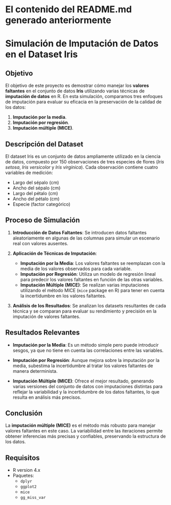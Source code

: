 
# El contenido del README.md generado anteriormente

# Simulación de Imputación de Datos en el Dataset Iris

## Objetivo

El objetivo de este proyecto es demostrar cómo manejar los **valores faltantes** en el conjunto de datos **Iris** utilizando varias técnicas de **imputación de datos** en R. En esta simulación, comparamos tres enfoques de imputación para evaluar su eficacia en la preservación de la calidad de los datos:

1. **Imputación por la media**.
2. **Imputación por regresión**.
3. **Imputación múltiple (MICE)**.

## Descripción del Dataset

El dataset Iris es un conjunto de datos ampliamente utilizado en la ciencia de datos, compuesto por 150 observaciones de tres especies de flores (*Iris setosa*, *Iris versicolor* y *Iris virginica*). Cada observación contiene cuatro variables de medición:

- Largo del sépalo (cm)
- Ancho del sépalo (cm)
- Largo del pétalo (cm)
- Ancho del pétalo (cm)
- Especie (factor categórico)

## Proceso de Simulación

1. **Introducción de Datos Faltantes**: Se introducen datos faltantes aleatoriamente en algunas de las columnas para simular un escenario real con valores ausentes.

2. **Aplicación de Técnicas de Imputación**:
   - **Imputación por la Media**: Los valores faltantes se reemplazan con la media de los valores observados para cada variable.
   - **Imputación por Regresión**: Utiliza un modelo de regresión lineal para predecir los valores faltantes en función de las otras variables.
   - **Imputación Múltiple (MICE)**: Se realizan varias imputaciones utilizando el método MICE (`mice` package en R) para tener en cuenta la incertidumbre en los valores faltantes.

3. **Análisis de los Resultados**: Se analizan los datasets resultantes de cada técnica y se comparan para evaluar su rendimiento y precisión en la imputación de valores faltantes.

## Resultados Relevantes

- **Imputación por la Media**: Es un método simple pero puede introducir sesgos, ya que no tiene en cuenta las correlaciones entre las variables.
  
- **Imputación por Regresión**: Aunque mejora sobre la imputación por la media, subestima la incertidumbre al tratar los valores faltantes de manera determinista.

- **Imputación Múltiple (MICE)**: Ofrece el mejor resultado, generando varias versiones del conjunto de datos con imputaciones distintas para reflejar la variabilidad y la incertidumbre de los datos faltantes, lo que resulta en análisis más precisos.

## Conclusión

La **imputación múltiple (MICE)** es el método más robusto para manejar valores faltantes en este caso. La variabilidad entre las iteraciones permite obtener inferencias más precisas y confiables, preservando la estructura de los datos.

## Requisitos

- R version 4.x
- Paquetes:
  - `dplyr`
  - `ggplot2`
  - `mice`
  - `gg_miss_var`

